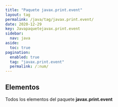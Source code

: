```yaml
---
title: "Paquete javax.print.event"
layout: tag
permalink: /java/tag/javax.print.event/
date: 2020-12-29
key: Javapaquetejavax.print.event
sidebar: 
  nav: java
aside: 
  toc: true
pagination: 
  enabled: true
  tag: "javax.print.event"
  permalink: /:num/
---
```


<h2>Elementos</h2>
Todos los elementos del paquete <strong>javax.print.event</strong>
